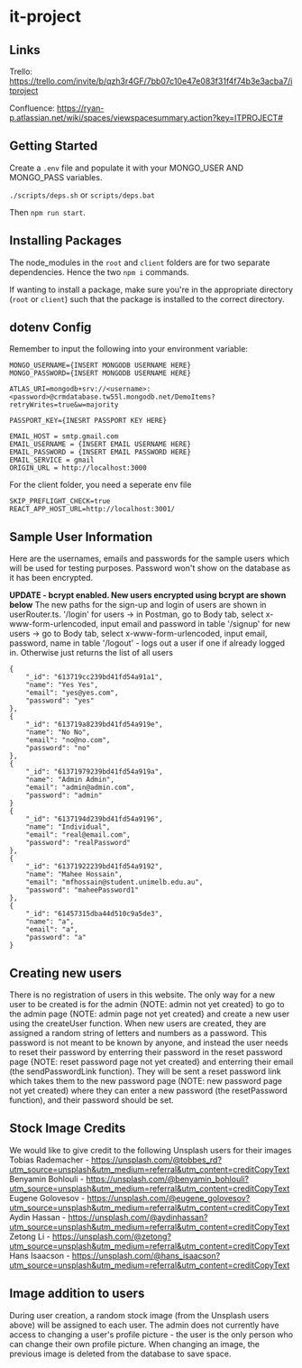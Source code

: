 # it-project

## Links

Trello: https://trello.com/invite/b/qzh3r4GF/7bb07c10e47e083f31f4f74b3e3acba7/itproject

Confluence: https://ryan-p.atlassian.net/wiki/spaces/viewspacesummary.action?key=ITPROJECT#

## Getting Started

Create a `.env` file and populate it with your MONGO_USER AND MONGO_PASS variables.

`./scripts/deps.sh` or `scripts/deps.bat`

Then `npm run start`.

## Installing Packages

The node_modules in the `root` and `client` folders are for two separate dependencies. Hence the two `npm i` commands.

If wanting to install a package, make sure you're in the appropriate directory (`root` or `client`) such that the package is installed to the correct directory.

## dotenv Config

Remember to input the following into your environment variable:

```
MONGO_USERNAME={INSERT MONGODB USERNAME HERE}
MONGO_PASSWORD={INSERT MONGODB USERNAME HERE}

ATLAS_URI=mongodb+srv://<username>:<password>@crmdatabase.tw55l.mongodb.net/DemoItems?retryWrites=true&w=majority

PASSPORT_KEY={INESRT PASSPORT KEY HERE}

EMAIL_HOST = smtp.gmail.com
EMAIL_USERNAME = {INSERT EMAIL USERNAME HERE}
EMAIL_PASSWORD = {INSERT EMAIL PASSWORD HERE}
EMAIL_SERVICE = gmail
ORIGIN_URL = http://localhost:3000
```

For the client folder, you need a seperate env file

```
SKIP_PREFLIGHT_CHECK=true
REACT_APP_HOST_URL=http://localhost:3001/
```

## Sample User Information

Here are the usernames, emails and passwords for the sample users which will be used for testing purposes. Password won't show on the database as it has been encrypted.

**UPDATE - bcrypt enabled. New users encrypted using bcrypt are shown below**
The new paths for the sign-up and login of users are shown in userRouter.ts.
'/login' for users -> in Postman, go to Body tab, select x-www-form-urlencoded, input email and password in table
'/signup' for new users -> go to Body tab, select x-www-form-urlencoded, input email, password, name in table
'/logout' - logs out a user if one if already logged in. Otherwise just returns the list of all users

```
{
    "_id": "613719cc239bd41fd54a91a1",
    "name": "Yes Yes",
    "email": "yes@yes.com",
    "password": "yes"
},
{
    "_id": "613719a8239bd41fd54a919e",
    "name": "No No",
    "email": "no@no.com",
    "password": "no"
},
{
    "_id": "61371979239bd41fd54a919a",
    "name": "Admin Admin",
    "email": "admin@admin.com",
    "password": "admin"
}
{
    "_id": "6137194d239bd41fd54a9196",
    "name": "Individual",
    "email": "real@email.com",
    "password": "realPassword"
},
{
    "_id": "61371922239bd41fd54a9192",
    "name": "Mahee Hossain",
    "email": "mfhossain@student.unimelb.edu.au",
    "password": "maheePassword1"
},
{
    "_id": "61457315dba44d510c9a5de3",
    "name": "a",
    "email": "a",
    "password": "a"
}
```

## Creating new users

There is no registration of users in this website. The only way for a new user to be created is for the admin {NOTE: admin not yet created} to go to the admin page {NOTE: admin page not yet created} and create a new user using the createUser function.
When new users are created, they are assigned a random string of letters and numbers as a password. This password is not meant to be known by anyone, and instead the user needs to reset their password by enterring their password in the reset password page {NOTE: reset password page not yet created} and enterring their email (the sendPasswordLink function). They will be sent a reset password link which takes them to the new password page (NOTE: new password page not yet created) where they can enter a new password (the resetPassword function), and their password should be set.

## Stock Image Credits

We would like to give credit to the following Unsplash users for their images
Tobias Rademacher - https://unsplash.com/@tobbes_rd?utm_source=unsplash&utm_medium=referral&utm_content=creditCopyText
Benyamin Bohlouli - https://unsplash.com/@benyamin_bohlouli?utm_source=unsplash&utm_medium=referral&utm_content=creditCopyText
Eugene Golovesov - https://unsplash.com/@eugene_golovesov?utm_source=unsplash&utm_medium=referral&utm_content=creditCopyText
Aydin Hassan - https://unsplash.com/@aydinhassan?utm_source=unsplash&utm_medium=referral&utm_content=creditCopyText
Zetong Li - https://unsplash.com/@zetong?utm_source=unsplash&utm_medium=referral&utm_content=creditCopyText
Hans Isaacson - https://unsplash.com/@hans_isaacson?utm_source=unsplash&utm_medium=referral&utm_content=creditCopyText

## Image addition to users

During user creation, a random stock image (from the Unsplash users above) will be assigned to each user. The admin does not currently have access to changing a user's profile picture - the user is the only person who can change their own profile picture. When changing an image, the previous image is deleted from the database to save space.
